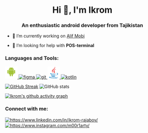 <h1 align="center">Hi 👋, I'm Ikrom</h1>
<h3 align="center">An enthusiastic android developer from Tajikistan</h3>

- 🔭 I’m currently working on [Alif Mobi](https://alif.tj/ru/mobi)

- 🤝 I’m looking for help with **POS-terminal**

<h3 align="left">Languages and Tools:</h3>
<p align="left"> <a href="https://developer.android.com" target="_blank" rel="noreferrer"> <img src="https://raw.githubusercontent.com/devicons/devicon/master/icons/android/android-original-wordmark.svg" alt="android" width="40" height="40"/> </a> <a href="https://www.figma.com/" target="_blank" rel="noreferrer"> <img src="https://www.vectorlogo.zone/logos/figma/figma-icon.svg" alt="figma" width="40" height="40"/> </a> <a href="https://git-scm.com/" target="_blank" rel="noreferrer"> <img src="https://www.vectorlogo.zone/logos/git-scm/git-scm-icon.svg" alt="git" width="40" height="40"/> </a> <a href="https://www.java.com" target="_blank" rel="noreferrer"> <img src="https://raw.githubusercontent.com/devicons/devicon/master/icons/java/java-original.svg" alt="java" width="40" height="40"/> </a> <a href="https://kotlinlang.org" target="_blank" rel="noreferrer"> <img src="https://www.vectorlogo.zone/logos/kotlinlang/kotlinlang-icon.svg" alt="kotlin" width="40" height="40"/> </a> </p>


[![GitHub Streak](https://github-readme-streak-stats.herokuapp.com/?user=m00r1arty&theme=dark)](https://git.io/streak-stats)
![GitHub stats](https://github-readme-stats.vercel.app/api?username=m00r1arty&show_icons=true&theme=radical)

[![Ikrom's github activity graph](https://github-readme-activity-graph.vercel.app/graph?username=m00r1arty&theme=dracula)](https://github.com/m00r1arty/github-readme-activity-graph)





<h3 align="left">Connect with me:</h3>
<p align="left">
<a href="https://linkedin.com/in/https://www.linkedin.com/in/ikrom-rajabov/" target="blank"><img align="center" src="https://raw.githubusercontent.com/rahuldkjain/github-profile-readme-generator/master/src/images/icons/Social/linked-in-alt.svg" alt="https://www.linkedin.com/in/ikrom-rajabov/" height="30" width="40" /></a>
<a href="https://instagram.com/https://www.instagram.com/m00r1arty/" target="blank"><img align="center" src="https://raw.githubusercontent.com/rahuldkjain/github-profile-readme-generator/master/src/images/icons/Social/instagram.svg" alt="https://www.instagram.com/m00r1arty/" height="30" width="40" /></a>
</p>
